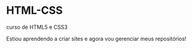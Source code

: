 # HTML-CSS
 curso de HTML5 e CSS3

Estiou aprendendo a criar sites e agora vou gerenciar meus repositórios!